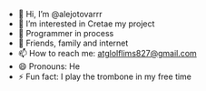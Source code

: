 - 👋 Hi, I’m @alejotovarrr
- 👀 I’m interested in Cretae my project
- 🌱 Programmer in process 
- 💞️ Friends, family and internet
- 📫 How to reach me: atglolflims827@gmail.com
- 😄 Pronouns: He
- ⚡ Fun fact: I play the trombone in my free time

<!---
alejotovarrr/alejotovarrr is a ✨ special ✨ repository because its `README.md` (this file) appears on your GitHub profile.
You can click the Preview link to take a look at your changes.
--->

